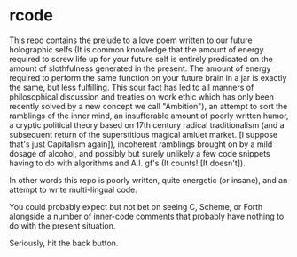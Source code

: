 # rcode
This repo contains the prelude to a love poem written to our future holographic selfs (It is common knowledge that the amount of energy required to screw life up for your future self is entirely predicated on the amount of slothfulness generated in the present.  The amount of energy required to perform the same function on your future brain in a jar is exactly the same, but less fulfilling.  This sour fact has led to all manners of philosophical discussion and treaties on work ethic which has only been recently solved by a new concept we call "Ambition"),  an attempt to sort the ramblings of the inner mind,  an insufferable amount of poorly written humor, a cryptic political theory based on 17th century radical traditionalism (and a subsequent return of the superstitious magical amluet market.  [I suppose that's just Capitalism again]),  incoherent ramblings brought on by a mild dosage of alcohol,  and possibly but surely unlikely a few code snippets having to do with algorithms and A.I. gf's (It counts! [It doesn't]).

In other words this repo is poorly written,  quite energetic (or insane), and an attempt to write multi-lingual code.

You could probably expect but not bet on seeing C, Scheme, or Forth alongside a number of inner-code comments that probably have nothing to do with the present situation.

Seriously,  hit the back button.
